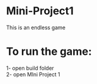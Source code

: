 # Mini-Project1
 This is an endless game 
# To run the game:
1- open build folder\
2- open MIni Project 1
